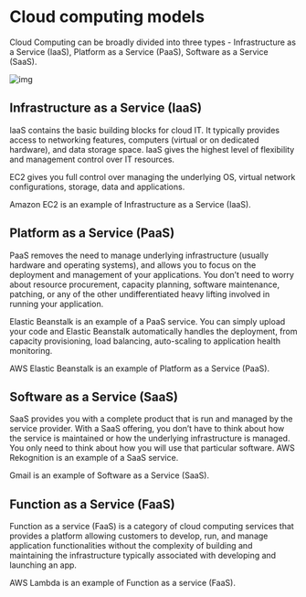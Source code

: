 # Cloud computing models

Cloud Computing can be broadly divided into three types - Infrastructure as a Service (IaaS), Platform as a Service (PaaS), Software as a Service (SaaS).

![img](https://assets-pt.media.datacumulus.com/aws-clf-pt/assets/pt1-q33-i1.jpg)

## Infrastructure as a Service (IaaS)

IaaS contains the basic building blocks for cloud IT. It typically provides access to networking features, computers (virtual or on dedicated hardware), and data storage space. IaaS gives the highest level of flexibility and management control over IT resources.

EC2 gives you full control over managing the underlying OS, virtual network configurations, storage, data and applications.

Amazon EC2 is an example of Infrastructure as a Service (IaaS).

## Platform as a Service (PaaS)

PaaS removes the need to manage underlying infrastructure (usually hardware and operating systems), and allows you to focus on the deployment and management of your applications. You don’t need to worry about resource procurement, capacity planning, software maintenance, patching, or any of the other undifferentiated heavy lifting involved in running your application.

Elastic Beanstalk is an example of a PaaS service. You can simply upload your code and Elastic Beanstalk automatically handles the deployment, from capacity provisioning, load balancing, auto-scaling to application health monitoring.

AWS Elastic Beanstalk is an example of Platform as a Service (PaaS).

## Software as a Service (SaaS)

SaaS provides you with a complete product that is run and managed by the service provider. With a SaaS offering, you don’t have to think about how the service is maintained or how the underlying infrastructure is managed. You only need to think about how you will use that particular software. AWS Rekognition is an example of a SaaS service.

Gmail is an example of Software as a Service (SaaS).

## Function as a Service (FaaS)

Function as a service (FaaS) is a category of cloud computing services that provides a platform allowing customers to develop, run, and manage application functionalities without the complexity of building and maintaining the infrastructure typically associated with developing and launching an app.

AWS Lambda is an example of Function as a service (FaaS).
